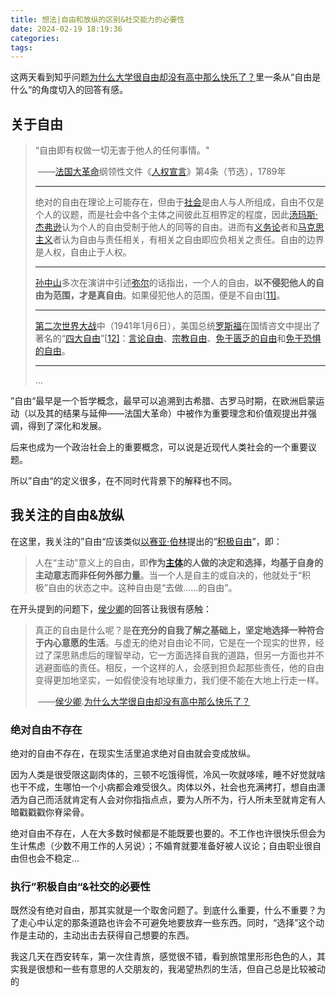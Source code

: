 ```yaml
---
title: 想法|自由和放纵的区别&社交能力的必要性
date: 2024-02-19 18:19:36
categories:
tags:
---
```






这两天看到知乎问题[为什么大学很自由却没有高中那么快乐了？](https://www.zhihu.com/question/627742880)里一条从“自由是什么“的角度切入的回答有感。

## 关于自由

> “自由即有权做一切无害于他人的任何事情。"	
>
> ​	——[法国大革命](https://zh.wikipedia.org/wiki/法国大革命)纲领性文件《[人权宣言](https://zh.wikipedia.org/wiki/人权和公民权宣言)》第4条（节选），1789年
>
> 
>
> ---
>
> 
>
> 绝对的自由在理论上可能存在，但由于[社会](https://zh.wikipedia.org/wiki/社會)是由人与人所组成，自由不仅是个人的议题，而是社会中各个主体之间彼此互相界定的程度，因此[汤玛斯·杰弗逊](https://zh.wikipedia.org/wiki/湯瑪斯·傑弗遜)认为个人的自由受制于他人的同等的自由。进而有[义务论](https://zh.wikipedia.org/wiki/义务伦理学)者和[马克思主义](https://zh.wikipedia.org/wiki/马克思主义)者认为自由与责任相关，有相关之自由即应负相关之责任。自由的边界是人权，自由止于人权。
>
> 
>
> ---
>
> [
> 孙中山](https://zh.wikipedia.org/wiki/孫中山)多次在演讲中引述[弥尔](https://zh.wikipedia.org/wiki/约翰·斯图尔特·密尔)的话指出，一个人的自由，**以不侵犯他人的自由为范围，才是真自由**。如果侵犯他人的范围，便是不自由[[11\]](https://zh.wikipedia.org/wiki/自由#cite_note-11)。
>
> 
>
> ---
>
> 
>
> [第二次世界大战](https://zh.wikipedia.org/wiki/第二次世界大战)中（1941年1月6日），美国总统[罗斯福](https://zh.wikipedia.org/wiki/富兰克林·德拉诺·罗斯福)在国情咨文中提出了著名的“[四大自由](https://zh.wikipedia.org/wiki/四大自由_(羅斯福))”[[12\]](https://zh.wikipedia.org/wiki/自由#cite_note-12)：[言论自由](https://zh.wikipedia.org/wiki/言論自由)、[宗教自由](https://zh.wikipedia.org/wiki/宗教自由)、[免于匮乏的自由](https://zh.wikipedia.org/wiki/免于匮乏的自由)和[免于恐惧的自由](https://zh.wikipedia.org/wiki/免於恐懼的自由)。
>
> 
>
> ---
>
> 
>
> ...
>
> 



”自由“最早是一个哲学概念，最早可以追溯到古希腊、古罗马时期，在欧洲启蒙运动（以及其的结果与延伸——法国大革命）中被作为重要理念和价值观提出并强调，得到了深化和发展。

后来也成为一个政治社会上的重要概念，可以说是近现代人类社会的一个重要议题。

所以”自由“的定义很多，在不同时代背景下的解释也不同。



## 我关注的自由&放纵

在这里，我关注的”自由“应该类似[以赛亚·伯林](https://zh.wikipedia.org/wiki/以赛亚·伯林)提出的“[积极自由](https://zh.wikipedia.org/wiki/积极自由)”，即：

> 人在“主动”意义上的自由，即**作为[主体](https://zh.wikipedia.org/wiki/主体)的人做的决定和选择，均基于自身的主动意志而非任何外部力量**。当一个人是自主的或自决的，他就处于“积极”自由的状态之中。这种自由是“去做……的自由”。



在开头提到的问题下，[侯少卿](https://www.zhihu.com/people/can-liao-zi-36)的回答让我很有感触：

> 真正的自由是什么呢？是**在充分的自我了解之基础上，坚定地选择一种符合于内心意愿的生活**。与虚无的绝对自由论不同，它是在一个现实的世界，经过了深思熟虑后的理智举动，它一方面选择自我的道路，但另一方面也并不逃避面临的责任。相反，一个这样的人，会感到担负起那些责任，他的自由变得更加地坚实，一如假使没有地球重力，我们便不能在大地上行走一样。
>
> ​	——[侯少卿](https://www.zhihu.com/people/can-liao-zi-36).[为什么大学很自由却没有高中那么快乐了？](https://www.zhihu.com/question/627742880)

### 绝对自由不存在

绝对的自由不存在，在现实生活里追求绝对自由就会变成放纵。

因为人类是很受限这副肉体的，三顿不吃饿得慌，冷风一吹就哆嗦，睡不好觉就啥也干不成，生哪怕一个小病都会难受很久。肉体以外，社会也充满拷打，想自由潇洒为自己而活就肯定有人会对你指指点点，要为人所不为，行人所未至就肯定有人暗戳戳戳你脊梁骨。

绝对自由不存在，人在大多数时候都是不能既要也要的。不工作也许很快乐但会为生计焦虑（少数不用工作的人另说）；不婚育就要准备好被人议论；自由职业很自由但也会不稳定...



### 执行”积极自由“&社交的必要性

既然没有绝对自由，那其实就是一个取舍问题了。到底什么重要，什么不重要？为了走心中认定的那条道路也许会不可避免地要放弃一些东西。同时，“选择”这个动作是主动的，主动出击去获得自己想要的东西。

我这几天在西安转车，第一次住青旅，感觉很不错，看到旅馆里形形色色的人，其实我是很想和一些有意思的人交朋友的，我渴望热烈的生活，但自己总是比较被动的
